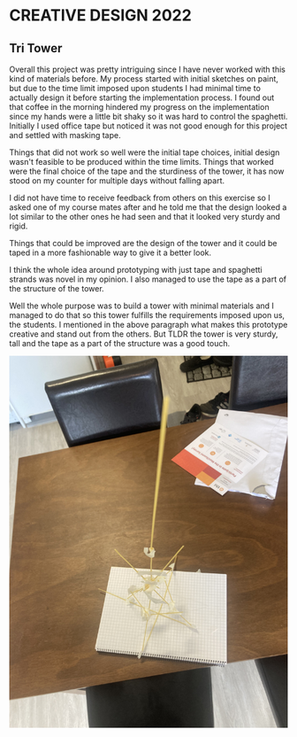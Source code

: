 # CREATIVE DESIGN 2022

## Tri Tower

Overall this project was pretty intriguing since I have never worked with this kind of materials before. My process started with initial sketches on paint, but due to the time limit imposed upon students I had minimal time to actually design it before starting the implementation process. I found out that coffee in the morning hindered my progress on the implementation since my hands were a little bit shaky so it was hard to control the spaghetti. Initially I used office tape but noticed it was not good enough for this project and settled with masking tape.

Things that did not work so well were the initial tape choices, initial design wasn't feasible to be produced within the time limits. Things that worked were the final choice of the tape and the sturdiness of the tower, it has now stood on my counter for multiple days without falling apart. 

I did not have time to receive feedback from others on this exercise so I asked one of my course mates after and he told me that the design looked a lot similar to the other ones he had seen and that it looked very sturdy and rigid. 

Things that could be improved are the design of the tower and it could be taped in a more fashionable way to give it a better look.

I think the whole idea around prototyping with just tape and spaghetti strands was novel in my opinion. I also managed to use the tape as a part of the structure of the tower.

Well the whole purpose was to build a tower with minimal materials and I managed to do that so this tower fulfills the requirements imposed upon us, the students. I mentioned in the above paragraph what makes this prototype creative and stand out from the others. But TLDR the tower is very sturdy, tall and the tape as a part of the structure was a good touch.

![Image of the Tri Tower](/IMG_4600.jpg?raw=true "Optional Title")


